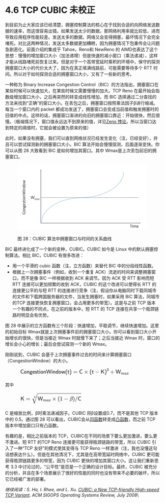 # 4.6 TCP CUBIC 未校正

到目前为止大家应该已经清楚，拥塞控制算法的核心在于找到合适的向网络发送数据的速率，而这很容易出错。如果发送太少的数据，那网络利用率就比较低，进而导致应用程序性能较差。发送太多的数据，网络又会变得拥塞，最坏情况下会完全堵死。对比这两种情况，发送太多数据更加糟糕，因为拥塞情况下包重传会让问题急剧恶化。前面介绍的集成于 Tahoe，Reno和 NewReno 的 AIMD也表达了这个思想：慢慢的增加窗口大小（加法递增）但是快速的减小窗口（乘法递减），这样才能从线路堵死前恢复过来。但是对于一个高带宽延时乘积的环境中，保守的探测拥塞窗口大小的代价太大了，因为在真正填满线路前，可能需要等待多个 RTT 时间。所以对于如何探测合适的拥塞窗口大小，又有了一些新的思考。

一种称为 Binary Increase Congestion Control（BIC）的方法指出，拥塞窗口在某些时候可以快速加大，在某些时候又需要慢慢的加大。TCP Reno 在最开始会指数级增加窗口大小，之后再突然的转变成线性增加，而 BIC 选择通过二分查找的方法来找到“正确”的窗口大小。在丢包之后，拥塞窗口按照乘法因子β进行缩减。每当一个窗口内的 packet 都成功发送了，拥塞窗口会变成当前值和触发拥塞时的旧值的中点。这样的话，拥塞窗口渐进的向旧的拥塞窗口靠近：开始很快，然后很慢。（极端情况下，窗口值永远达不到原来的值，详见[Zeno 悖论](https://en.wikipedia.org/wiki/Zeno's\_paradoxes)。所以当窗口达到特定的阈值时，它就会被设置为原来的值）

此时，如果没有拥塞，我们可以直到网络状况已经发生变化（注，已经变好），并且可以尝试探测新的拥塞窗口大小。BIC 算法开始会慢慢探测，后面逐渐变快。你可以从图 28 大致看到 BIC 是如何增加其窗口。其中 Wmax是上次丢包前旧的拥塞窗口。

<figure><img src="../.gitbook/assets/image (13).png" alt=""><figcaption><p>图 28：CUBIC 算法中拥塞窗口与时间的关系曲线</p></figcaption></figure>

BIC 最终进化成了一个新的变种，CUBIC。CUBIC 如今是 Linux 中的默认拥塞控制算法。相比 BIC，CUBIC 有很多改进：

* 用一个平滑的 cubic 函数（注，立方函数）来替代 BIC 中的分段线性函数。
* 根据上一次拥塞事件（例如，收到一个重复 ACK）流逝的时间来调整拥塞窗口，而不是像 BIC 一样根据收到 ACK 来调节。因为 ACK 受 RTT 影响而短 RTT 连接可以更加频繁的收到 ACK，CUBIC 的这个改进可以使得长 RTT 的连接更公平的与短 RTT 的连接进行竞争（注，假设你从电脑同时下载同城市的文件和下载跨国服务器的文件，当发生拥塞时，如果采用 BIC 算法，同城市的TCP 连接更快恢复拥塞窗口，会占用更多的带宽）。这是与之前 TCP 版本一个有趣的不同点，在之前的版本中，短 RTT 的 TCP 连接在共享一个瓶颈链路时明显会有优势。

图 28 中展示的立方函数有三个阶段：快速增加，平稳调节，继续快速增加。这里的初始目标 Wmax就是上次拥塞事件前的拥塞窗口大小。你可以看到窗口大小开始增长的很快，但是当接近 Wmax 时就慢下来了；之后当接近 Wmax 时，窗口的增长会小心的增长；最后会尝试探测一个新的 Wmax。

刚刚说到，CUBIC 会基于上次拥塞事件过去的时间来计算拥塞窗口（CongestionWindow）的大小。

<figure><img src="../.gitbook/assets/image (14).png" alt="" width="373"><figcaption></figcaption></figure>

其中

<figure><img src="../.gitbook/assets/image (15).png" alt="" width="212"><figcaption></figcaption></figure>

C 是缩放比例，β时乘法递减因子。CUBIC 将β设置成0.7，而不是其他 TCP 版本中的 0.5。通过图 28 可以看出，CUBIC会从[凹函数](https://en.wikipedia.org/wiki/Concave\_function)转变成[凸函数](https://en.wikipedia.org/wiki/Convex\_function)，而之前 TCP 版本中增加窗口只有凸函数。

有趣的是，相比之前版本的 TCP，CUBIC在不同的场景下要么更加激进，要么更不激进。短 RTT 的TCP Reno 连接更可能获得瓶颈链路的带宽，所以 CUBIC 引入了一种“TCP 友好”的模式使其变得与 TCP Reno 一样激进（注，我也没懂这句话想表达什么）。但是在其他清况下，尤其是在高带宽延时网络中，CUBIC 更可能获得瓶颈链路更多的带宽，因为 CUBIC 更快的增加其窗口大小。这让我们重新思考 3.3 中讨论过的，“公平性”是否是一个正确的设计目标。最终，CUBIC 被充分的分析，并且在多个场景展示了很好的性能的同时也没有带来不必要的破坏，所以它已经被广发的部署。

_继续阅读：S. Ha, I. Rhee, and L. Xu._ [_CUBIC: a New TCP-friendly High-speed TCP Variant_](https://www.cs.princeton.edu/courses/archive/fall16/cos561/papers/Cubic08.pdf)_. ACM SIGOPS Operating Systems Review, July 2008_\
